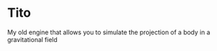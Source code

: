 # Tito
My old  engine that allows you to simulate the projection of a body in a gravitational field
